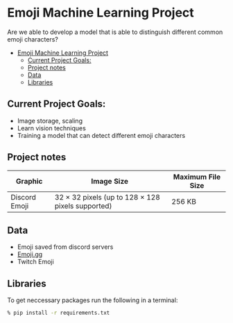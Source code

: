 # Emoji Machine Learning Project

Are we able to develop a model that is able to distinguish different common emoji characters?

- [Emoji Machine Learning Project](#emoji-machine-learning-project)
  - [Current Project Goals:](#current-project-goals)
  - [Project notes](#project-notes)
  - [Data](#data)
  - [Libraries](#libraries)

## Current Project Goals:

  * Image storage, scaling
  * Learn vision techniques
  * Training a model that can detect different emoji characters

## Project notes

| Graphic | Image Size | Maximum File Size |
|---------|--------------------|-------------------|
| Discord Emoji | 32 × 32 pixels (up to 128 × 128 pixels supported) | 256 KB |

## Data

* Emoji saved from discord servers
* [Emoji.gg](https://emoji.gg)
* Twitch Emoji

## Libraries

To get neccessary packages run the following in a terminal:
```bash
% pip install -r requirements.txt
```
